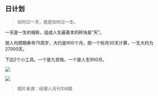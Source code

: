 ## 日计划

> 如何过一天，就是如何过一生。

一天是一生的缩影，组成人生最基本的砖块是“天”。

按人均预期寿命75周岁，大约是900个月，按一个标月30天计算，一生大约为27000天。

下边2个小工具。一个是九宫格，一个是人生900月。

![](http://p4hi9syd4.bkt.clouddn.com/2018-04-02-180402renshengjiugsongge.png)

![](http://p4hi9syd4.bkt.clouddn.com/2018-04-02-35rensheng900ge.JPG)


> 图片来源：经理人月刊106期
